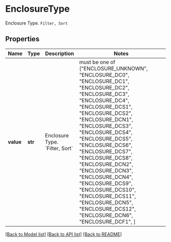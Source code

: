 # EnclosureType

Enclosure Type. `Filter, Sort`

## Properties
Name | Type | Description | Notes
------------ | ------------- | ------------- | -------------
**value** | **str** | Enclosure Type. &#x60;Filter, Sort&#x60; |  must be one of ["ENCLOSURE_UNKNOWN", "ENCLOSURE_DC0", "ENCLOSURE_DC1", "ENCLOSURE_DC2", "ENCLOSURE_DC3", "ENCLOSURE_DC4", "ENCLOSURE_DCS1", "ENCLOSURE_DCS2", "ENCLOSURE_DCN1", "ENCLOSURE_DCS3", "ENCLOSURE_DCS4", "ENCLOSURE_DCS5", "ENCLOSURE_DCS6", "ENCLOSURE_DCS7", "ENCLOSURE_DCS8", "ENCLOSURE_DCN2", "ENCLOSURE_DCN3", "ENCLOSURE_DCN4", "ENCLOSURE_DCS9", "ENCLOSURE_DCS10", "ENCLOSURE_DCS11", "ENCLOSURE_DCN5", "ENCLOSURE_DCS12", "ENCLOSURE_DCN6", "ENCLOSURE_DCF1", ]

[[Back to Model list]](../README.md#documentation-for-models) [[Back to API list]](../README.md#documentation-for-api-endpoints) [[Back to README]](../README.md)



